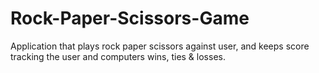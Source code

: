 # Rock-Paper-Scissors-Game
Application that plays rock paper scissors against user, and keeps score tracking the user and computers wins, ties &amp; losses.

